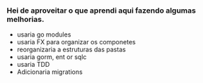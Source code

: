 ### Hei de aproveitar o que aprendi aqui fazendo algumas melhorias.

- usaria go modules
- usaria FX para organizar os componetes
- reorganizaria a estruturas das pastas
- usaria gorm, ent or sqlc
- usaria TDD
- Adicionaria migrations

